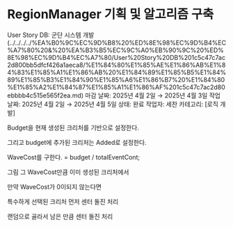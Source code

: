 # RegionManager 기획 및 알고리즘 구축

User Story DB: 군단 시스템 개발  (../../../../%EA%B0%9C%EC%9D%B8%20%ED%8E%98%EC%9D%B4%EC%A7%80%20&%20%EA%B3%B5%EC%9C%A0%EB%90%9C%20%ED%8E%98%EC%9D%B4%EC%A7%80/User%20Story%20DB%201c5c47c7ac2d800bb5dfcf426a1aeca8/%E1%84%80%E1%85%AE%E1%86%AB%E1%84%83%E1%85%A1%E1%86%AB%20%E1%84%89%E1%85%B5%E1%84%89%E1%85%B3%E1%84%90%E1%85%A6%E1%86%B7%20%E1%84%80%E1%85%A2%E1%84%87%E1%85%A1%E1%86%AF%201c5c47c7ac2d80ebbbb4c515e565f2ea.md)
마감 날짜: 2025년 4월 2일 → 2025년 4월 3일
작업 날짜: 2025년 4월 2일 → 2025년 4월 5일
상태: 완료
작업자: 세찬
카테고리: [로직 개발]

Budget을 현재 생성된 크리처를 기반으로 설정한다.

그리고 budget에 추가된 크리처는 Added로 설정한다.

WaveCost를 구한다. = budget / totalEventCont;

그림 그 WaveCost만큼 이미 생성된 크리처에서 

만약  WaveCost가 0이되지 않는다면

특수하게 선택된 크리처 먼저 센터 돌진 처리

랜덤으로 골라서 남은 만큼 센터 돌진 처리
